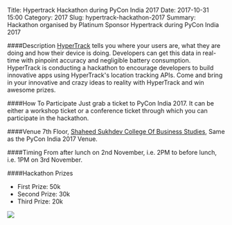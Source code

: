 Title: Hypertrack Hackathon during PyCon India 2017
Date: 2017-10-31 15:00
Category: 2017
Slug: hypertrack-hackathon-2017
Summary: Hackathon organised by Platinum Sponsor Hypertrack during PyCon India 2017

####Description
[HyperTrack](https://in.pycon.org/blog/2017/announcing-hypertrack-platinum-sponsor.html) tells you where your users are, what they are doing and how their device is doing. Developers can get this data in real-time with pinpoint accuracy and negligible battery consumption. HyperTrack is conducting a hackathon to encourage developers to build innovative apps using HyperTrack's location tracking APIs.  Come and bring in your innovative and crazy ideas to reality with HyperTrack and win awesome prizes.

####How To Participate
Just grab a ticket to PyCon India 2017. It can be either a workshop ticket or a conference ticket through which you can participate in the hackathon.

####Venue
7th Floor, [Shaheed Sukhdev College
Of Business Studies](https://in.pycon.org/blog/2017/travel-and-hotel-2017.html), Same as the PyCon India 2017 Venue.

####Timing
From after lunch on 2nd November, i.e. 2PM to before lunch, i.e. 1PM on 3rd November.

####Hackathon Prizes 
- First Prize: 50k
- Second Prize: 30k
- Third Prize: 20k

<img id="HackathonImg2017" src="images/HyperTrack.svg">
